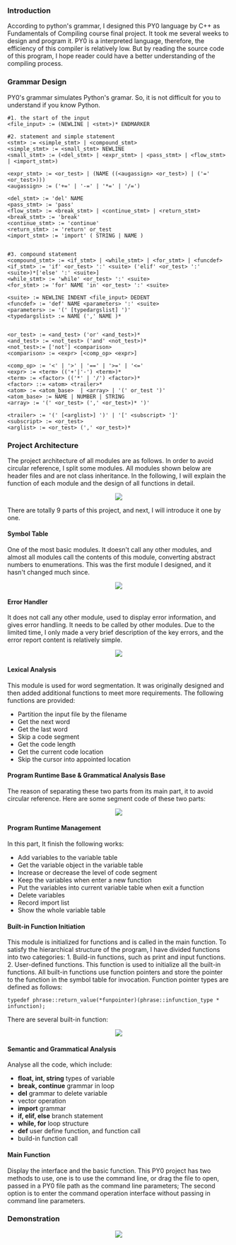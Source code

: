 ### Introduction

According to python's grammar, I designed this PY0 language by C++ as Fundamentals of Compiling course final project. It took me several weeks to design and program it. PY0 is a interpreted language, therefore, the efficiency of this compiler is relatively low. But by reading the source code of this program, I hope reader could have a better understanding of the compiling process.

### Grammar Design

PY0's grammar simulates Python's gramar. So, it is not difficult for you to understand if you know Python.

```
#1. the start of the input
<file_input> := (NEWLINE | <stmt>)* ENDMARKER

#2. statement and simple statement
<stmt> := <simple_stmt> | <compound_stmt>
<simple_stmt> := <small_stmt> NEWLINE
<small_stmt> := (<del_stmt> | <expr_stmt> | <pass_stmt> | <flow_stmt> | <import_stmt>)

<expr_stmt> := <or_test> | (NAME ((<augassign> <or_test>) | ('=' <or_test>)))
<augassign> := ('+=' | '-=' | '*=' | '/=')

<del_stmt> := 'del' NAME
<pass_stmt> := 'pass'
<flow_stmt> := <break_stmt> | <continue_stmt> | <return_stmt>
<break_stmt> := 'break'
<continue_stmt> := 'continue'
<return_stmt> := 'return' or_test
<import_stmt> := 'import' ( STRING | NAME )


#3. compound statement
<compound_stmt> := <if_stmt> | <while_stmt> | <for_stmt> | <funcdef>
<if_stmt> := 'if' <or_test> ':' <suite> ('elif' <or_test> ':' <suite>)*['else' ':' <suite>]
<while_stmt> := 'while' <or_test> ':' <suite>
<for_stmt> := 'for' NAME 'in' <or_test> ':' <suite>

<suite> := NEWLINE INDENT <file_input> DEDENT
<funcdef> := 'def' NAME <parameters> ':' <suite>
<parameters> := '(' [typedargslist] ')'
<typedargslist> := NAME (',' NAME )*


<or_test> := <and_test> ('or' <and_test>)*
<and_test> := <not_test> ('and' <not_test>)*
<not_test>:= ['not'] <comparison>
<comparison> := <expr> [<comp_op> <expr>]

<comp_op> := '<' | '>' | '==' | '>=' | '<='
<expr> := <term> (('+'|'-') <term>)*
<term> := <factor> (('*' | '/') <factor>)*
<factor> ::= <atom> <trailer>*
<atom> := <atom_base>  | <array> | '(' or_test ')'
<atom_base> := NAME | NUMBER | STRING
<array> := '(' <or_test> (',' <or_test>)* ')'

<trailer> := '(' [<arglist>] ')' | '[' <subscript> ']'
<subscript> := <or_test>
<arglist> := <or_test> (',' <or_test>)*
```

### Project Architecture

The project architecture of all modules are as follows. In order to avoid circular reference, I split some modules. All modules shown below are header files and are not class inheritance. In the following, I will explain the function of each module and the design of all functions in detail.

<div align="center">
  <img src="https://github.com/Jingxiang-Zhang/PY0_program_language_design/blob/main/img/architecture.png">
</div>

There are totally 9 parts of this project, and next, I will introduce it one by one.

#### Symbol Table

One of the most basic modules. It doesn't call any other modules, and almost all modules call the contents of this module, converting abstract numbers to enumerations. This was the first module I designed, and it hasn't changed much since.

<div align="center">
  <img src="https://github.com/Jingxiang-Zhang/PY0_program_language_design/blob/main/img/symbol.png">
</div>

#### Error Handler

It does not call any other module, used to display error information, and gives error handling. It needs to be called by other modules. Due to the limited time, I only made a very brief description of the key errors, and the error report content is relatively simple.

<div align="center">
  <img src="https://github.com/Jingxiang-Zhang/PY0_program_language_design/blob/main/img/error_msg.gif">
</div>

#### Lexical Analysis

This module is used for word segmentation. It was originally designed and then added additional functions to meet more requirements. The following functions are provided:

- Partition the input file by the filename
- Get the next word
- Get the last word
- Skip a code segment
- Get the code length
- Get the current code location
- Skip the cursor into appointed location

#### Program Runtime Base & Grammatical Analysis Base

The reason of separating these two parts from its main part, it to avoid circular reference. Here are some segment code of these two parts:

<div align="center">
  <img src="https://github.com/Jingxiang-Zhang/PY0_program_language_design/blob/main/img/structure_base.png">
</div>

#### Program Runtime Management

In this part, It finish the following works:

- Add variables to the variable table
- Get the variable object in the variable table
- Increase or decrease the level of code segment
- Keep the variables when enter a new function
- Put the variables into current variable table when exit a function
- Delete variables
- Record import list
- Show the whole variable table

#### Built-in Function Initiation

This module is initialized for functions and is called in the main function. To satisfy the hierarchical structure of the program, I have divided functions into two categories: 1. Build-in functions, such as print and input functions. 2. User-defined functions. This function is used to initialize all the built-in functions. All built-in functions use function pointers and store the pointer to the function in the symbol table for invocation. Function pointer types are defined as follows:

```
typedef phrase::return_value(*funpointer)(phrase::infunction_type * infunction); 
```

There are several built-in function:

<div align="center">
  <img src="https://github.com/Jingxiang-Zhang/PY0_program_language_design/blob/main/img/built_in_function.png">
</div>

#### Semantic and Grammatical Analysis

Analyse all the code, which include:

- **float, int, string** types of variable
- **break, continue** grammar in loop
- **del** grammar to delete variable
- vector operation
- **import** grammar
- **if, elif, else** branch statement
- **while, for** loop structure
- **def** user define function, and function call
- build-in function call


#### Main Function

Display the interface and the basic function. This PY0 project has two methods to use, one is to use the command line, or drag the file to open, passed in a PY0 file path as the command line parameters; The second option is to enter the command operation interface without passing in command line parameters.

### Demonstration

<div align="center">
  <img src="https://github.com/Jingxiang-Zhang/PY0_program_language_design/blob/main/img/demonstration.gif">
</div>
